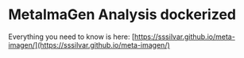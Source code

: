 # MetaImaGen Analysis dockerized

Everything you need to know is here: [https://sssilvar.github.io/meta-imagen/](https://sssilvar.github.io/meta-imagen/)
